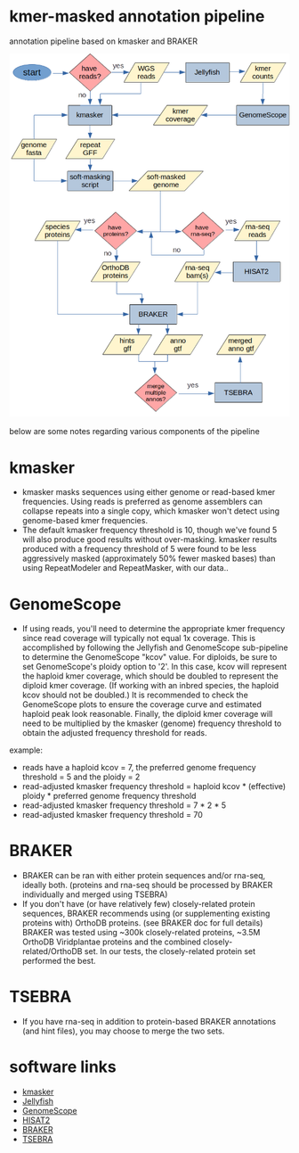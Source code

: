 # kmer-masked annotation pipeline
annotation pipeline based on kmasker and BRAKER


![pipeline](figs/kmasker.braker2.annotation.png)

below are some notes regarding various components of the pipeline

# kmasker
- kmasker masks sequences using either genome or read-based kmer frequencies. Using reads is preferred as genome assemblers can collapse repeats into a single copy, which kmasker won't detect using genome-based kmer frequencies.
- The default kmasker frequency threshold is 10, though we've found 5 will also produce good results without over-masking. kmasker results produced with a frequency threshold of 5 were found to be less aggressively masked (approximately 50% fewer masked bases) than using RepeatModeler and RepeatMasker, with our data..

# GenomeScope
- If using reads, you'll need to determine the appropriate kmer frequency since read coverage will typically not equal 1x coverage. This is accomplished by following the Jellyfish and GenomeScope sub-pipeline to determine the GenomeScope "kcov" value. For diploids, be sure to set GenomeScope's ploidy option to '2'. In this case, kcov will represent the haploid kmer coverage, which should be doubled to represent the diploid kmer coverage. (If working with an inbred species, the haploid kcov should not be doubled.) It is recommended to check the GenomeScope plots to ensure the coverage curve and estimated haploid peak look reasonable. Finally, the diploid kmer coverage will need to be multiplied by the kmasker (genome) frequency threshold to obtain the adjusted frequency threshold for reads.

example: 
- reads have a haploid kcov = 7, the preferred genome frequency threshold = 5 and the ploidy = 2
- read-adjusted kmasker frequency threshold = haploid kcov * (effective) ploidy * preferred genome frequency threshold
- read-adjusted kmasker frequency threshold = 7 * 2 * 5
- read-adjusted kmasker frequency threshold = 70

# BRAKER
- BRAKER can be ran with either protein sequences and/or rna-seq, ideally both. (proteins and rna-seq should be processed by BRAKER individually and merged using TSEBRA)
- If you don't have (or have relatively few) closely-related protein sequences, BRAKER recommends using (or supplementing existing proteins with) OrthoDB proteins. (see BRAKER doc for full details) BRAKER was tested using ~300k closely-related proteins, ~3.5M OrthoDB Viridplantae proteins and the combined closely-related/OrthoDB set. In our tests, the closely-related protein set performed the best.

# TSEBRA
- If you have rna-seq in addition to protein-based BRAKER annotations (and hint files), you may choose to merge the two sets.

# software links
- [kmasker](https://github.com/tschmutzer/kmasker)
- [Jellyfish](https://github.com/gmarcais/Jellyfish)
- [GenomeScope](https://github.com/tbenavi1/genomescope2.0)
- [HISAT2](https://daehwankimlab.github.io/hisat2/)
- [BRAKER](https://github.com/Gaius-Augustus/BRAKER)
- [TSEBRA](https://github.com/Gaius-Augustus/TSEBRA)
